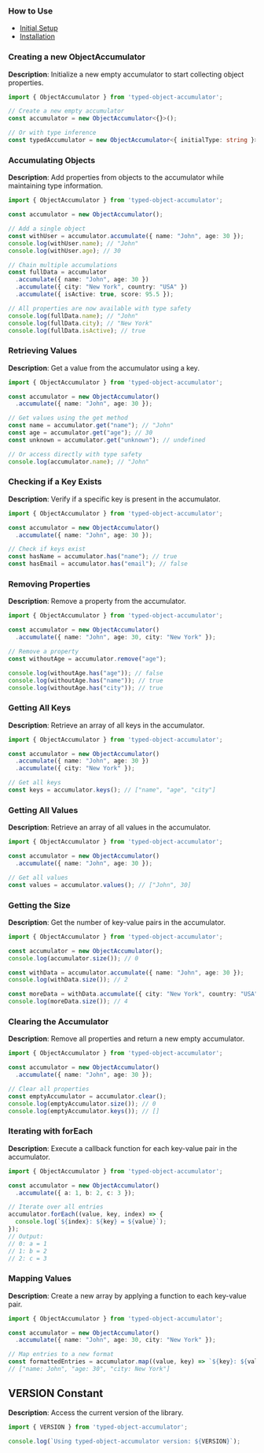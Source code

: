 ### How to Use

- [Initial Setup](./tutorials/For%20Developers.md#_initial-setup_)
- [Installation](./tutorials/For%20Developers.md#installation)

### Creating a new ObjectAccumulator

**Description**: Initialize a new empty accumulator to start collecting object properties.

```typescript
import { ObjectAccumulator } from 'typed-object-accumulator';

// Create a new empty accumulator
const accumulator = new ObjectAccumulator<{}>();

// Or with type inference
const typedAccumulator = new ObjectAccumulator<{ initialType: string }>();
```

### Accumulating Objects

**Description**: Add properties from objects to the accumulator while maintaining type information.

```typescript
import { ObjectAccumulator } from 'typed-object-accumulator';

const accumulator = new ObjectAccumulator();

// Add a single object
const withUser = accumulator.accumulate({ name: "John", age: 30 });
console.log(withUser.name); // "John"
console.log(withUser.age); // 30

// Chain multiple accumulations
const fullData = accumulator
  .accumulate({ name: "John", age: 30 })
  .accumulate({ city: "New York", country: "USA" })
  .accumulate({ isActive: true, score: 95.5 });

// All properties are now available with type safety
console.log(fullData.name); // "John"
console.log(fullData.city); // "New York"
console.log(fullData.isActive); // true
```

### Retrieving Values

**Description**: Get a value from the accumulator using a key.

```typescript
import { ObjectAccumulator } from 'typed-object-accumulator';

const accumulator = new ObjectAccumulator()
  .accumulate({ name: "John", age: 30 });

// Get values using the get method
const name = accumulator.get("name"); // "John"
const age = accumulator.get("age"); // 30
const unknown = accumulator.get("unknown"); // undefined

// Or access directly with type safety
console.log(accumulator.name); // "John"
```

### Checking if a Key Exists

**Description**: Verify if a specific key is present in the accumulator.

```typescript
import { ObjectAccumulator } from 'typed-object-accumulator';

const accumulator = new ObjectAccumulator()
  .accumulate({ name: "John", age: 30 });

// Check if keys exist
const hasName = accumulator.has("name"); // true
const hasEmail = accumulator.has("email"); // false
```

### Removing Properties

**Description**: Remove a property from the accumulator.

```typescript
import { ObjectAccumulator } from 'typed-object-accumulator';

const accumulator = new ObjectAccumulator()
  .accumulate({ name: "John", age: 30, city: "New York" });

// Remove a property
const withoutAge = accumulator.remove("age");

console.log(withoutAge.has("age")); // false
console.log(withoutAge.has("name")); // true
console.log(withoutAge.has("city")); // true
```

### Getting All Keys

**Description**: Retrieve an array of all keys in the accumulator.

```typescript
import { ObjectAccumulator } from 'typed-object-accumulator';

const accumulator = new ObjectAccumulator()
  .accumulate({ name: "John", age: 30 })
  .accumulate({ city: "New York" });

// Get all keys
const keys = accumulator.keys(); // ["name", "age", "city"]
```

### Getting All Values

**Description**: Retrieve an array of all values in the accumulator.

```typescript
import { ObjectAccumulator } from 'typed-object-accumulator';

const accumulator = new ObjectAccumulator()
  .accumulate({ name: "John", age: 30 });

// Get all values
const values = accumulator.values(); // ["John", 30]
```

### Getting the Size

**Description**: Get the number of key-value pairs in the accumulator.

```typescript
import { ObjectAccumulator } from 'typed-object-accumulator';

const accumulator = new ObjectAccumulator();
console.log(accumulator.size()); // 0

const withData = accumulator.accumulate({ name: "John", age: 30 });
console.log(withData.size()); // 2

const moreData = withData.accumulate({ city: "New York", country: "USA" });
console.log(moreData.size()); // 4
```

### Clearing the Accumulator

**Description**: Remove all properties and return a new empty accumulator.

```typescript
import { ObjectAccumulator } from 'typed-object-accumulator';

const accumulator = new ObjectAccumulator()
  .accumulate({ name: "John", age: 30 });

// Clear all properties
const emptyAccumulator = accumulator.clear();
console.log(emptyAccumulator.size()); // 0
console.log(emptyAccumulator.keys()); // []
```

### Iterating with forEach

**Description**: Execute a callback function for each key-value pair in the accumulator.

```typescript
import { ObjectAccumulator } from 'typed-object-accumulator';

const accumulator = new ObjectAccumulator()
  .accumulate({ a: 1, b: 2, c: 3 });

// Iterate over all entries
accumulator.forEach((value, key, index) => {
  console.log(`${index}: ${key} = ${value}`);
});
// Output:
// 0: a = 1
// 1: b = 2
// 2: c = 3
```

### Mapping Values

**Description**: Create a new array by applying a function to each key-value pair.

```typescript
import { ObjectAccumulator } from 'typed-object-accumulator';

const accumulator = new ObjectAccumulator()
  .accumulate({ name: "John", age: 30, city: "New York" });

// Map entries to a new format
const formattedEntries = accumulator.map((value, key) => `${key}: ${value}`);
// ["name: John", "age: 30", "city: New York"]
```

## VERSION Constant

**Description**: Access the current version of the library.

```typescript
import { VERSION } from 'typed-object-accumulator';

console.log(`Using typed-object-accumulator version: ${VERSION}`);
```
